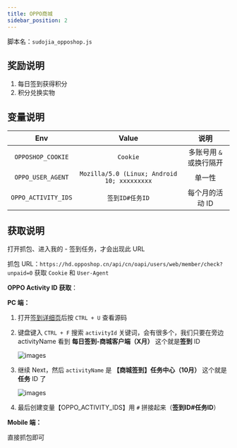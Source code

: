```yaml
---
title: OPPO商城
sidebar_position: 2
---
```


脚本名：`sudojia_opposhop.js`

## 奖励说明

1. 每日签到获得积分
2. 积分兑换实物

## 变量说明

|         Env         |                    Value                    |          说明           |
| :-----------------: | :-----------------------------------------: | :---------------------: |
|  `OPPOSHOP_COOKIE`  |                  `Cookie`                   | 多账号用 `&` 或换行隔开 |
|  `OPPO_USER_AGENT`  | `Mozilla/5.0 (Linux; Android 10; xxxxxxxxx` |         单一性          |
| `OPPO_ACTIVITY_IDS` |               `签到ID#任务ID`               |     每个月的活动 ID     |

## 获取说明

打开抓包、进入我的 - 签到任务，才会出现此 URL

抓包 URL：`https://hd.opposhop.cn/api/cn/oapi/users/web/member/check?unpaid=0` 获取 `Cookie` 和 `User-Agent`

**OPPO Activity ID 获取**：

**PC 端：**

1. 打开[签到详细页](https://hd.opposhop.cn/bp/b371ce270f7509f0?nightModelEnable=true&us=wode&um=qiandaobanner)后按 `CTRL + U` 查看源码

2. 键盘键入 `CTRL + F` 搜索 `activityId` 关键词，会有很多个，我们只要在旁边 activityName 看到 **每日签到-商城客户端（X月）** 这个就是**签到** ID

   ![images](https://pic.rmb.bdstatic.com/bjh/241001/f7b1a9eb8dc7656884e283897d1c591f9872.png)

3. 继续 Next，然后 `activityName` 是 **【商城签到】任务中心（10月）** 这个就是**任务** ID 了

   ![images](https://pic.rmb.bdstatic.com/bjh/241001/24ed3b2524e655e5f9c1521a4712e8e81985.png)
   
4. 最后创建变量【OPPO_ACTIVITY_IDS】用 `#` 拼接起来（**签到ID#任务ID**）

**Mobile 端：**

直接抓包即可
